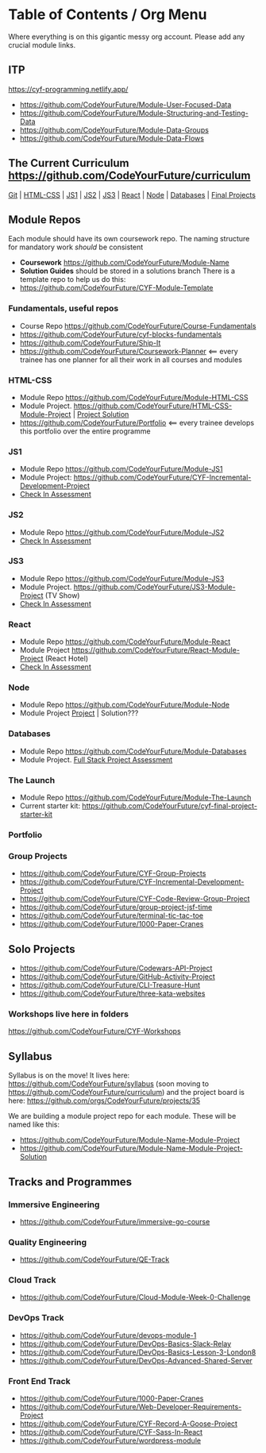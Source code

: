 # Table of Contents / Org Menu
Where everything is on this gigantic messy org account. Please add any crucial module links.

## ITP
https://cyf-programming.netlify.app/ 

- https://github.com/CodeYourFuture/Module-User-Focused-Data
- https://github.com/CodeYourFuture/Module-Structuring-and-Testing-Data
- https://github.com/CodeYourFuture/Module-Data-Groups
- https://github.com/CodeYourFuture/Module-Data-Flows

## The Current Curriculum https://github.com/CodeYourFuture/curriculum

[Git](#git) | [HTML-CSS](#html-css) | [JS1](#js1) | [JS2](#js2) | [JS3](#js3) | [React](#react) | [Node](#node) | [Databases](#databases) | [Final Projects](#final-projects)

## Module Repos
Each module should have its own coursework repo. The naming structure for mandatory work _should_ be consistent
- **Coursework** https://github.com/CodeYourFuture/Module-Name
- **Solution Guides** should be stored in a solutions branch
There is a template repo to help us do this: 
- https://github.com/CodeYourFuture/CYF-Module-Template 

### Fundamentals, useful repos
- Course Repo https://github.com/CodeYourFuture/Course-Fundamentals
- https://github.com/CodeYourFuture/cyf-blocks-fundamentals
- https://github.com/CodeYourFuture/Ship-It
- https://github.com/CodeYourFuture/Coursework-Planner <== every trainee has one planner for all their work in all courses and modules

### HTML-CSS
- Module Repo https://github.com/CodeYourFuture/Module-HTML-CSS
- Module Project. https://github.com/CodeYourFuture/HTML-CSS-Module-Project | [Project Solution](https://github.com/CodeYourFuture/HTML-CSS-Module-Project-Solution)
- https://github.com/CodeYourFuture/Portfolio <== every trainee develops this portfolio over the entire programme

### JS1
- Module Repo https://github.com/CodeYourFuture/Module-JS1
- Module Project: https://github.com/CodeYourFuture/CYF-Incremental-Development-Project
- [Check In Assessment](https://github.com/CodeYourFuture/JavaScript-Core-1-Assessment)

### JS2
- Module Repo https://github.com/CodeYourFuture/Module-JS2
- [Check In Assessment](https://github.com/CodeYourFuture/JavaScript-Core-2-Assessment)

### JS3
- Module Repo https://github.com/CodeYourFuture/Module-JS3
- Module Project. https://github.com/CodeYourFuture/JS3-Module-Project (TV Show)
- [Check In Assessment](https://github.com/CodeYourFuture/JavaScript-Core-3-Assessment)

### React
- Module Repo https://github.com/CodeYourFuture/Module-React
- Module Project https://github.com/CodeYourFuture/React-Module-Project (React Hotel)
- [Check In Assessment](https://github.com/CodeYourFuture/React-Assessment)

### Node
- Module Repo https://github.com/CodeYourFuture/Module-Node
- Module Project [Project](https://github.com/CodeYourFuture/CYF-Slack-Your-Future-Project-Backend) | Solution???

### Databases
- Module Repo https://github.com/CodeYourFuture/Module-Databases
- Module Project. [Full Stack Project Assessment](https://github.com/CodeYourFuture/Full-Stack-Project-Assessment)

### The Launch 
- Module Repo https://github.com/CodeYourFuture/Module-The-Launch
- Current starter kit: https://github.com/CodeYourFuture/cyf-final-project-starter-kit 

### Portfolio

### Group Projects
- https://github.com/CodeYourFuture/CYF-Group-Projects
- https://github.com/CodeYourFuture/CYF-Incremental-Development-Project
- https://github.com/CodeYourFuture/CYF-Code-Review-Group-Project
- https://github.com/CodeYourFuture/group-project-jsf-time
- https://github.com/CodeYourFuture/terminal-tic-tac-toe
- https://github.com/CodeYourFuture/1000-Paper-Cranes

## Solo Projects
- https://github.com/CodeYourFuture/Codewars-API-Project
- https://github.com/CodeYourFuture/GitHub-Activity-Project
- https://github.com/CodeYourFuture/CLI-Treasure-Hunt
- https://github.com/CodeYourFuture/three-kata-websites

### Workshops live here in folders
https://github.com/CodeYourFuture/CYF-Workshops 

## Syllabus
Syllabus is on the move! It lives here: https://github.com/CodeYourFuture/syllabus (soon moving to  https://github.com/CodeYourFuture/curriculum) and the project board is here: https://github.com/orgs/CodeYourFuture/projects/35

We are building a module project repo for each module. These will be named like this:
- https://github.com/CodeYourFuture/Module-Name-Module-Project
- https://github.com/CodeYourFuture/Module-Name-Module-Project-Solution

## Tracks and Programmes

### Immersive Engineering
- https://github.com/CodeYourFuture/immersive-go-course

### Quality Engineering
- https://github.com/CodeYourFuture/QE-Track

### Cloud Track
- https://github.com/CodeYourFuture/Cloud-Module-Week-0-Challenge

### DevOps Track
- https://github.com/CodeYourFuture/devops-module-1
- https://github.com/CodeYourFuture/DevOps-Basics-Slack-Relay
- https://github.com/CodeYourFuture/DevOps-Basics-Lesson-3-London8
- https://github.com/CodeYourFuture/DevOps-Advanced-Shared-Server

### Front End Track
- https://github.com/CodeYourFuture/1000-Paper-Cranes
- https://github.com/CodeYourFuture/Web-Developer-Requirements-Project
- https://github.com/CodeYourFuture/CYF-Record-A-Goose-Project 
- https://github.com/CodeYourFuture/CYF-Sass-In-React
- https://github.com/CodeYourFuture/wordpress-module




